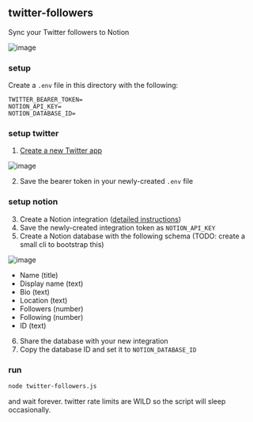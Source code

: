 ## twitter-followers

Sync your Twitter followers to Notion

![image](https://user-images.githubusercontent.com/287268/166120349-e912c19b-638c-4dea-a46d-d7258ce15609.png)

### setup

Create a `.env` file in this directory with the following:

```
TWITTER_BEARER_TOKEN=
NOTION_API_KEY=
NOTION_DATABASE_ID=
```

### setup twitter

1. [Create a new Twitter app](https://developer.twitter.com/en/portal/apps/new)

![image](https://user-images.githubusercontent.com/287268/166120229-371ddb64-c675-4d50-a76b-d704335c9ee5.png)

2. Save the bearer token in your newly-created `.env` file

### setup notion

3. Create a Notion integration ([detailed instructions](https://developers.notion.com/docs/getting-started))
4. Save the newly-created integration token as `NOTION_API_KEY`
5. Create a Notion database with the following schema (TODO: create a small cli to bootstrap this)

![image](https://user-images.githubusercontent.com/287268/166120282-4ad80b9f-ba02-4d28-9235-0972311f5d77.png)

- Name (title)
- Display name (text)
- Bio (text)
- Location (text)
- Followers (number)
- Following (number)
- ID (text)

6. Share the database with your new integration
7. Copy the database ID and set it to `NOTION_DATABASE_ID`

### run

```sh
node twitter-followers.js
```

and wait forever. twitter rate limits are WILD so the script will sleep occasionally.
